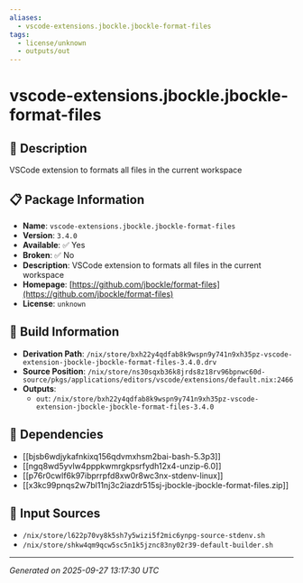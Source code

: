 ```yaml
---
aliases:
  - vscode-extensions.jbockle.jbockle-format-files
tags:
  - license/unknown
  - outputs/out
---
```


# vscode-extensions.jbockle.jbockle-format-files

## 📝 Description

VSCode extension to formats all files in the current workspace

## 📋 Package Information

- **Name**: `vscode-extensions.jbockle.jbockle-format-files`
- **Version**: `3.4.0`
- **Available**: ✅ Yes
- **Broken**: ✅ No
- **Description**: VSCode extension to formats all files in the current workspace
- **Homepage**: [https://github.com/jbockle/format-files](https://github.com/jbockle/format-files)
- **License**: `unknown`

## 🔧 Build Information

- **Derivation Path**: `/nix/store/bxh22y4qdfab8k9wspn9y741n9xh35pz-vscode-extension-jbockle-jbockle-format-files-3.4.0.drv`
- **Source Position**: `/nix/store/ns30sqxb36k8jrds8z18rv96bpnwc60d-source/pkgs/applications/editors/vscode/extensions/default.nix:2466`
- **Outputs**:
  - `out`:  `/nix/store/bxh22y4qdfab8k9wspn9y741n9xh35pz-vscode-extension-jbockle-jbockle-format-files-3.4.0`

## 🔗 Dependencies

- [[bjsb6wdjykafnkixq156qdvmxhsm2bai-bash-5.3p3]]
- [[ngq8wd5yvlw4pppkwmrgkpsrfydh12x4-unzip-6.0]]
- [[p76r0cwlf6k97ibprrpfd8xw0r8wc3nx-stdenv-linux]]
- [[x3kc99pnqs2w7bl11nj3c2iazdr515sj-jbockle-jbockle-format-files.zip]]

## 📁 Input Sources

- `/nix/store/l622p70vy8k5sh7y5wizi5f2mic6ynpg-source-stdenv.sh`
- `/nix/store/shkw4qm9qcw5sc5n1k5jznc83ny02r39-default-builder.sh`

---
*Generated on 2025-09-27 13:17:30 UTC*
